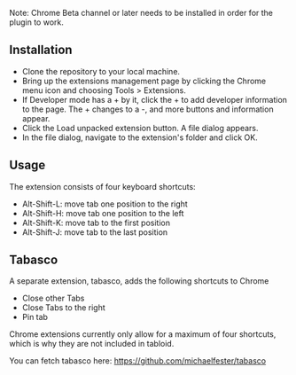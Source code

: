 Note: Chrome Beta channel or later needs to be installed in order for the plugin to work.

## Installation

* Clone the repository to your local machine.
* Bring up the extensions management page by clicking the Chrome menu icon and choosing Tools > Extensions.
* If Developer mode has a + by it, click the + to add developer information to the page. The + changes to a -, and more buttons and information appear.
* Click the Load unpacked extension button. A file dialog appears.
* In the file dialog, navigate to the extension's folder and click OK.

## Usage

The extension consists of four keyboard shortcuts:

* Alt-Shift-L: move tab one position to the right
* Alt-Shift-H: move tab one position to the left
* Alt-Shift-K: move tab to the first position
* Alt-Shift-J: move tab to the last position

## Tabasco

A separate extension, tabasco, adds the following shortcuts to Chrome

* Close other Tabs
* Close Tabs to the right
* Pin tab

Chrome extensions currently only allow for a maximum of four shortcuts, which is why they are not included in tabloid.

You can fetch tabasco here: https://github.com/michaelfester/tabasco